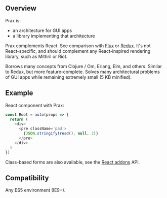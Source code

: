 ## Overview

Prax is:
* an architecture for GUI apps
* a library implementing that architecture

Prax complements React. See comparison with [Flux](rationale/comparison/#flux)
or [Redux](rationale/comparison/#redux). It's not React-specific, and should
complement any React-inspired rendering library, such as Mithril or Riot.

Borrows many concepts from Clojure / Om, Erlang, Elm, and others. Similar to
Redux, but more feature-complete. Solves many architectural problems of GUI apps
while remaining extremely small (5 KB minified).

## Example

React component with Prax:

<div class="demo-pair">

```javascript
const Root = auto(props => {
  return (
    <div>
      <pre className='pad'>
        {JSON.stringify(read(), null, 2)}
      </pre>
    </div>
  )
})
```

  <div data-state></div>
</div>

Class-based forms are also available, see the [React addons](api/react) API.

## Compatibility

Any ES5 environment (IE9+).
